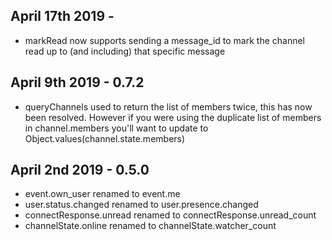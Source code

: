 ## April 17th 2019 -

- markRead now supports sending a message_id to mark the channel read up to (and including) that specific message

## April 9th 2019 - 0.7.2

- queryChannels used to return the list of members twice, this has now been resolved. However if you were using the duplicate list of members in channel.members you'll want to update to Object.values(channel.state.members)

## April 2nd 2019 - 0.5.0

- event.own_user renamed to event.me
- user.status.changed renamed to user.presence.changed
- connectResponse.unread renamed to connectResponse.unread_count
- channelState.online renamed to channelState.watcher_count
